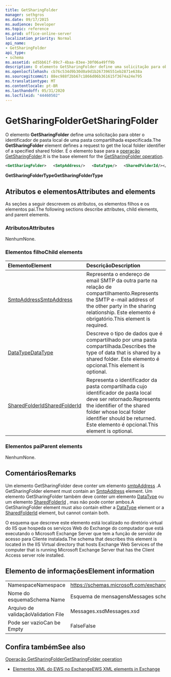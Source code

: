 ```yaml
---
title: GetSharingFolder
manager: sethgros
ms.date: 09/17/2015
ms.audience: Developer
ms.topic: reference
ms.prod: office-online-server
localization_priority: Normal
api_name:
- GetSharingFolder
api_type:
- schema
ms.assetid: ed5bb61f-89c7-4baa-83ee-30f06a49ff9b
description: O elemento GetSharingFolder define uma solicitação para obter o identificador de pasta local de uma pasta compartilhada especificada. É o elemento base para a operação GetSharingFolder.
ms.openlocfilehash: cb76c534d9b30d0a9d1b267396551eb2871e638a
ms.sourcegitcommit: 88ec988f2bb67c1866d06b361615f3674a24e795
ms.translationtype: MT
ms.contentlocale: pt-BR
ms.lasthandoff: 05/31/2020
ms.locfileid: "44460502"
---
```

# <a name="getsharingfolder"></a><span data-ttu-id="be682-104">GetSharingFolder</span><span class="sxs-lookup"><span data-stu-id="be682-104">GetSharingFolder</span></span>

<span data-ttu-id="be682-105">O elemento **GetSharingFolder** define uma solicitação para obter o identificador de pasta local de uma pasta compartilhada especificada.</span><span class="sxs-lookup"><span data-stu-id="be682-105">The **GetSharingFolder** element defines a request to get the local folder identifier of a specified shared folder.</span></span> <span data-ttu-id="be682-106">É o elemento base para a [operação GetSharingFolder](getsharingfolder-operation.md).</span><span class="sxs-lookup"><span data-stu-id="be682-106">It is the base element for the [GetSharingFolder operation](getsharingfolder-operation.md).</span></span>
  
```xml
<GetSharingFolder>   <SmtpAddress/>   <DataType/>   <SharedFolderId/></GetSharingFolder>
```

 <span data-ttu-id="be682-107">**GetSharingFolderType**</span><span class="sxs-lookup"><span data-stu-id="be682-107">**GetSharingFolderType**</span></span>
## <a name="attributes-and-elements"></a><span data-ttu-id="be682-108">Atributos e elementos</span><span class="sxs-lookup"><span data-stu-id="be682-108">Attributes and elements</span></span>

<span data-ttu-id="be682-109">As seções a seguir descrevem os atributos, os elementos filhos e os elementos pai.</span><span class="sxs-lookup"><span data-stu-id="be682-109">The following sections describe attributes, child elements, and parent elements.</span></span>
  
### <a name="attributes"></a><span data-ttu-id="be682-110">Atributos</span><span class="sxs-lookup"><span data-stu-id="be682-110">Attributes</span></span>

<span data-ttu-id="be682-111">Nenhum</span><span class="sxs-lookup"><span data-stu-id="be682-111">None.</span></span>
  
### <a name="child-elements"></a><span data-ttu-id="be682-112">Elementos filho</span><span class="sxs-lookup"><span data-stu-id="be682-112">Child elements</span></span>

|<span data-ttu-id="be682-113">**Elemento**</span><span class="sxs-lookup"><span data-stu-id="be682-113">**Element**</span></span>|<span data-ttu-id="be682-114">**Descrição**</span><span class="sxs-lookup"><span data-stu-id="be682-114">**Description**</span></span>|
|:-----|:-----|
|[<span data-ttu-id="be682-115">SmtpAddress</span><span class="sxs-lookup"><span data-stu-id="be682-115">SmtpAddress</span></span>](smtpaddress.md) <br/> |<span data-ttu-id="be682-116">Representa o endereço de email SMTP da outra parte na relação de compartilhamento.</span><span class="sxs-lookup"><span data-stu-id="be682-116">Represents the SMTP e-mail address of the other party in the sharing relationship.</span></span> <span data-ttu-id="be682-117">Este elemento é obrigatório.</span><span class="sxs-lookup"><span data-stu-id="be682-117">This element is required.</span></span>  <br/> |
|[<span data-ttu-id="be682-118">DataType</span><span class="sxs-lookup"><span data-stu-id="be682-118">DataType</span></span>](datatype.md) <br/> |<span data-ttu-id="be682-119">Descreve o tipo de dados que é compartilhado por uma pasta compartilhada.</span><span class="sxs-lookup"><span data-stu-id="be682-119">Describes the type of data that is shared by a shared folder.</span></span> <span data-ttu-id="be682-120">Este elemento é opcional.</span><span class="sxs-lookup"><span data-stu-id="be682-120">This element is optional.</span></span>  <br/> |
|[<span data-ttu-id="be682-121">SharedFolderId</span><span class="sxs-lookup"><span data-stu-id="be682-121">SharedFolderId</span></span>](sharedfolderid.md) <br/> |<span data-ttu-id="be682-122">Representa o identificador da pasta compartilhada cujo identificador de pasta local deve ser retornado.</span><span class="sxs-lookup"><span data-stu-id="be682-122">Represents the identifier of the shared folder whose local folder identifier should be returned.</span></span> <span data-ttu-id="be682-123">Este elemento é opcional.</span><span class="sxs-lookup"><span data-stu-id="be682-123">This element is optional.</span></span>  <br/> |
   
### <a name="parent-elements"></a><span data-ttu-id="be682-124">Elementos pai</span><span class="sxs-lookup"><span data-stu-id="be682-124">Parent elements</span></span>

<span data-ttu-id="be682-125">Nenhum</span><span class="sxs-lookup"><span data-stu-id="be682-125">None.</span></span>
  
## <a name="remarks"></a><span data-ttu-id="be682-126">Comentários</span><span class="sxs-lookup"><span data-stu-id="be682-126">Remarks</span></span>

<span data-ttu-id="be682-127">Um elemento GetSharingFolder deve conter um elemento [smtpAddress](smtpaddress.md) .</span><span class="sxs-lookup"><span data-stu-id="be682-127">A GetSharingFolder element must contain an [SmtpAddress](smtpaddress.md) element.</span></span> <span data-ttu-id="be682-128">Um elemento GetSharingFolder também deve conter um elemento [DataType](datatype.md) ou um elemento [SharedFolderId](sharedfolderid.md) , mas não pode conter ambos.</span><span class="sxs-lookup"><span data-stu-id="be682-128">A GetSharingFolder element must also contain either a [DataType](datatype.md) element or a [SharedFolderId](sharedfolderid.md) element, but cannot contain both.</span></span> 
  
<span data-ttu-id="be682-129">O esquema que descreve este elemento está localizado no diretório virtual do IIS que hospeda os serviços Web do Exchange do computador que está executando o Microsoft Exchange Server que tem a função de servidor de acesso para Cliente instalada.</span><span class="sxs-lookup"><span data-stu-id="be682-129">The schema that describes this element is located in the IIS Virtual directory that hosts Exchange Web Services of the computer that is running Microsoft Exchange Server that has the Client Access server role installed.</span></span>
  
## <a name="element-information"></a><span data-ttu-id="be682-130">Elemento de informações</span><span class="sxs-lookup"><span data-stu-id="be682-130">Element information</span></span>

|||
|:-----|:-----|
|<span data-ttu-id="be682-131">Namespace</span><span class="sxs-lookup"><span data-stu-id="be682-131">Namespace</span></span>  <br/> |https://schemas.microsoft.com/exchange/services/2006/messages  <br/> |
|<span data-ttu-id="be682-132">Nome do esquema</span><span class="sxs-lookup"><span data-stu-id="be682-132">Schema Name</span></span>  <br/> |<span data-ttu-id="be682-133">Esquema de mensagens</span><span class="sxs-lookup"><span data-stu-id="be682-133">Messages schema</span></span>  <br/> |
|<span data-ttu-id="be682-134">Arquivo de validação</span><span class="sxs-lookup"><span data-stu-id="be682-134">Validation File</span></span>  <br/> |<span data-ttu-id="be682-135">Messages.xsd</span><span class="sxs-lookup"><span data-stu-id="be682-135">Messages.xsd</span></span>  <br/> |
|<span data-ttu-id="be682-136">Pode ser vazio</span><span class="sxs-lookup"><span data-stu-id="be682-136">Can be Empty</span></span>  <br/> |<span data-ttu-id="be682-137">False</span><span class="sxs-lookup"><span data-stu-id="be682-137">False</span></span>  <br/> |
   
## <a name="see-also"></a><span data-ttu-id="be682-138">Confira também</span><span class="sxs-lookup"><span data-stu-id="be682-138">See also</span></span>



[<span data-ttu-id="be682-139">Operação GetSharingFolder</span><span class="sxs-lookup"><span data-stu-id="be682-139">GetSharingFolder operation</span></span>](getsharingfolder-operation.md)


- [<span data-ttu-id="be682-140">Elementos XML do EWS no Exchange</span><span class="sxs-lookup"><span data-stu-id="be682-140">EWS XML elements in Exchange</span></span>](ews-xml-elements-in-exchange.md)


